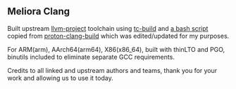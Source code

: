 Meliora Clang
---
Built upstream [llvm-project](https://github.com/llvm/llvm-project) toolchain using [tc-build](https://github.com/ClangBuiltLinux/tc-build) and [a bash script](https://bin.xstefen.dev/Cyl6ul.sh) copied from [proton-clang-build](https://github.com/kdrag0n/proton-clang-build) which was edited/updated for my purposes. 

For ARM(arm), AArch64(arm64), X86(x86_64), built with thinLTO and PGO, binutils included to eliminate separate GCC requirements.

Credits to all linked and upstream authors and teams, thank you for your work and allowing us to use it today.
